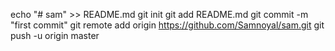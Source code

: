 echo "# sam" >> README.md
git init
git add README.md
git commit -m "first commit"
git remote add origin https://github.com/Samnoyal/sam.git
git push -u origin master
